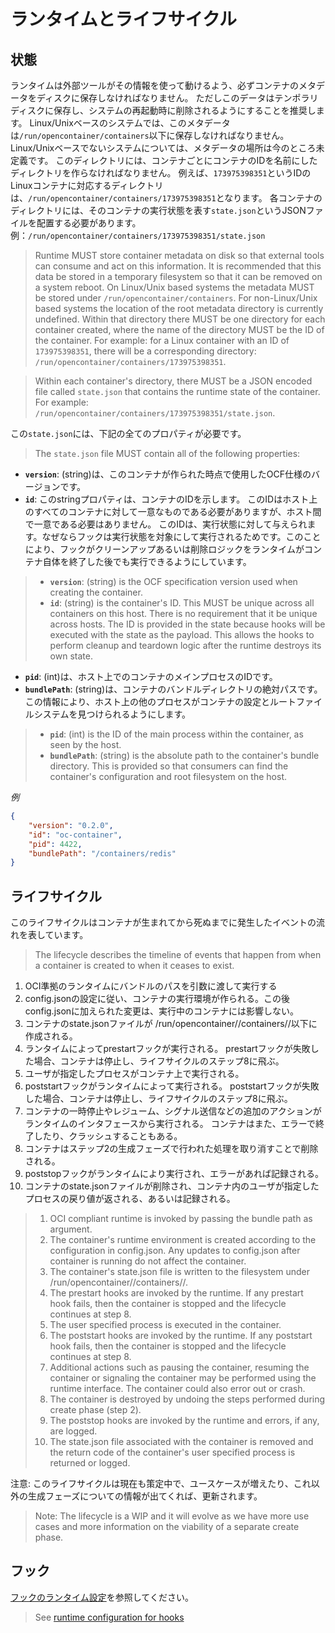 # ランタイムとライフサイクル

## 状態

ランタイムは外部ツールがその情報を使って動けるよう、必ずコンテナのメタデータをディスクに保存しなければなりません。
ただしこのデータはテンポラリディスクに保存し、システムの再起動時に削除されるようにすることを推奨します。
Linux/Unixベースのシステムでは、このメタデータは`/run/opencontainer/containers`以下に保存しなければなりません。
Linux/Unixベースでないシステムについては、メタデータの場所は今のところ未定義です。
このディレクトリには、コンテナごとにコンテナのIDを名前にしたディレクトリを作らなければなりません。
例えば、`173975398351`というIDのLinuxコンテナに対応するディレクトリは、`/run/opencontainer/containers/173975398351`となります。
各コンテナのディレクトリには、そのコンテナの実行状態を表す`state.json`というJSONファイルを配置する必要があります。例：`/run/opencontainer/containers/173975398351/state.json`

>Runtime MUST store container metadata on disk so that external tools can consume and act on this information.
>It is recommended that this data be stored in a temporary filesystem so that it can be removed on a system reboot.
>On Linux/Unix based systems the metadata MUST be stored under `/run/opencontainer/containers`.
>For non-Linux/Unix based systems the location of the root metadata directory is currently undefined.
>Within that directory there MUST be one directory for each container created, where the name of the directory MUST be the ID of the container.
>For example: for a Linux container with an ID of `173975398351`, there will be a corresponding directory: `/run/opencontainer/containers/173975398351`.

>Within each container's directory, there MUST be a JSON encoded file called `state.json` that contains the runtime state of the container.
For example: `/run/opencontainer/containers/173975398351/state.json`.

この`state.json`には、下記の全てのプロパティが必要です。

>The `state.json` file MUST contain all of the following properties:

* **`version`**: (string)は、このコンテナが作られた時点で使用したOCF仕様のバージョンです。
* **`id`**: このstringプロパティは、コンテナのIDを示します。
このIDはホスト上のすべてのコンテナに対して一意なものである必要がありますが、ホスト間で一意である必要はありません。
このIDは、実行状態に対して与えられます。なぜならフックは実行状態を対象にして実行されるためです。このことにより、フックがクリーンアップあるいは削除ロジックをランタイムがコンテナ自体を終了した後でも実行できるようにしています。

>* **`version`**: (string) is the OCF specification version used when creating the container.
> * **`id`**: (string) is the container's ID.
>This MUST be unique across all containers on this host.
>There is no requirement that it be unique across hosts.
>The ID is provided in the state because hooks will be executed with the state as the payload.
>This allows the hooks to perform cleanup and teardown logic after the runtime destroys its own state.

* **`pid`**: (int)は、ホスト上でのコンテナのメインプロセスのIDです。
* **`bundlePath`**: (string)は、コンテナのバンドルディレクトリの絶対パスです。
この情報により、ホスト上の他のプロセスがコンテナの設定とルートファイルシステムを見つけられるようにします。

>* **`pid`**: (int) is the ID of the main process within the container, as seen by the host.
>* **`bundlePath`**: (string) is the absolute path to the container's bundle directory.
>This is provided so that consumers can find the container's configuration and root filesystem on the host.

*例*

```json
{
    "version": "0.2.0",
    "id": "oc-container",
    "pid": 4422,
    "bundlePath": "/containers/redis"
}
```

## ライフサイクル

このライフサイクルはコンテナが生まれてから死ぬまでに発生したイベントの流れを表しています。

>The lifecycle describes the timeline of events that happen from when a container is created to when it ceases to exist.

1. OCI準拠のランタイムにバンドルのパスを引数に渡して実行する
2. config.jsonの設定に従い、コンテナの実行環境が作られる。この後config.jsonに加えられた変更は、実行中のコンテナには影響しない。
3. コンテナのstate.jsonファイルが /run/opencontainer/<runtime>/containers/<id>/以下に作成される。
4. ランタイムによってprestartフックが実行される。
   prestartフックが失敗した場合、コンテナは停止し、ライフサイクルのステップ8に飛ぶ。
5. ユーザが指定したプロセスがコンテナ上で実行される。
6. poststartフックがランタイムによって実行される。
   poststartフックが失敗した場合、コンテナは停止し、ライフサイクルのステップ8に飛ぶ。
7. コンテナの一時停止やレジューム、シグナル送信などの追加のアクションがランタイムのインタフェースから実行される。
   コンテナはまた、エラーで終了したり、クラッシュすることもある。
8. コンテナはステップ2の生成フェーズで行われた処理を取り消すことで削除される。
9. poststopフックがランタイムにより実行され、エラーがあれば記録される。
10. コンテナのstate.jsonファイルが削除され、コンテナ内のユーザが指定したプロセスの戻り値が返される、あるいは記録される。

>1. OCI compliant runtime is invoked by passing the bundle path as argument.
>2. The container's runtime environment is created according to the configuration in config.json.
>   Any updates to config.json after container is running do not affect the container.
>3. The container's state.json file is written to the filesystem under /run/opencontainer/<runtime>/containers/<id>/.
>4. The prestart hooks are invoked by the runtime.
>   If any prestart hook fails, then the container is stopped and the lifecycle continues at step 8.
>5. The user specified process is executed in the container.
>6. The poststart hooks are invoked by the runtime.
>   If any poststart hook fails, then the container is stopped and the lifecycle continues at step 8.
>7. Additional actions such as pausing the container, resuming the container or signaling the container may be performed using the runtime interface.
>   The container could also error out or crash.
>8. The container is destroyed by undoing the steps performed during create phase (step 2).
>9. The poststop hooks are invoked by the runtime and errors, if any, are logged.
>10. The state.json file associated with the container is removed and the return code of the container's user specified process is returned or logged.

注意: このライフサイクルは現在も策定中で、ユースケースが増えたり、これ以外の生成フェーズについての情報が出てくれば、更新されます。

>Note: The lifecycle is a WIP and it will evolve as we have more use cases and more information on the viability of a separate create phase.

## フック

[フックのランタイム設定](./runtime-config.md)を参照してください。

> See [runtime configuration for hooks](./runtime-config.md)
